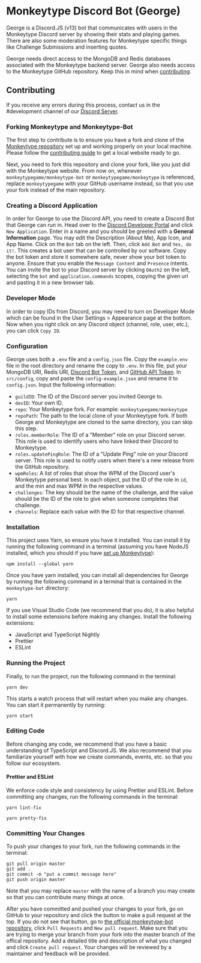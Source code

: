# Monkeytype Discord Bot (George)

George is a Discord.JS (v13) bot that communicates with users in the Monkeytype Discord server by showing their stats and playing games. There are also some moderation features for Monkeytype specific things like Challenge Submissions and inserting quotes.

George needs direct access to the MongoDB and Redis databases associated with the Monkeytype backend server. George also needs access to the Monkeytype GitHub repository. Keep this in mind when [contributing](#contributing).

## Contributing

If you receive any errors during this process, contact us in the #development channel of our [Discord Server](https://discord.com/invite/monkeytype).

### Forking Monkeytype and Monkeytype-Bot

The first step to contribute is to ensure you have a fork and clone of the [Monkeytype repository](https://github.com/monkeytypegame/monkeytype) set up and working properly on your local machine. Please follow the [contributing guide](https://github.com/monkeytypegame/monkeytype/blob/master/CONTRIBUTING.md) to get a local website ready to go.

Next, you need to fork this repository and clone your fork, like you just did with the Monkeytype website. From now on, whenever `monkeytypegame/monkeytype-bot` or `monkeytypegame/monkeytype` is referenced, replace `monkeytypegame` with your GitHub username instead, so that you use your fork instead of the main repository.

### Creating a Discord Application

In order for George to use the Discord API, you need to create a Discord Bot that George can run in. Head over to the [Discord Developer Portal](https://discord.com/developers/applications/) and click `New Application`. Enter in a name and you should be greeted with a **General Information** page. You may edit the Description (About Me), App Icon, and App Name. Click on the `Bot` tab on the left. Then, click `Add Bot` and `Yes, do it!`. This creates a bot user that can be controlled by our software. Copy the bot token and store it somewhere safe, never show your bot token to anyone. Ensure that you enable the `Message Content` and `Presence` intents. You can invite the bot to your Discord server by clicking `OAuth2` on the left, selecting the `bot` and `application.commands` scopes, copying the given url and pasting it in a new browser tab.

### Developer Mode

In order to copy IDs from Discord, you may need to turn on Developer Mode which can be found in the User Settings > Appearance page at the bottom. Now when you right click on any Discord object (channel, role, user, etc.), you can click `Copy ID`.

### Configuration

George uses both a `.env` file and a `config.json` file. Copy the `example.env` file in the root directory and rename the copy to `.env`. In this file, put your MongoDB URI, Redis URI, [Discord Bot Token](#creating-a-discord-application), and [GitHub API Token](https://docs.github.com/en/enterprise-server@3.4/authentication/keeping-your-account-and-data-secure/creating-a-personal-access-token). In `src/config`, copy and paste the `config-example.json` and rename it to `config.json`.
Input the following information:

- `guildID`: The ID of the Discord server you invited George to.
- `devID`: Your own ID.
- `repo`: Your Monkeytype fork. For example: `monkeytypegame/monkeytype`
- `repoPath`: The path to the local clone of your Monkeytype fork. If both George and Monkeytype are cloned to the same directory, you can skip this step.
- `roles.memberRole`: The ID of a "Member" role on your Discord server. This role is used to identify users who have linked their Discord to Monkeytype.
- `roles.updatePingRole`: The ID of a "Update Ping" role on your Discord server. This role is used to notify users when there's a new release from the GitHub repository.
- `wpmRoles`: A list of roles that show the WPM of the Discord user's Monkeytype personal best. In each object, put the ID of the role in `id`, and the min and max WPM in the respective values.
- `challenges`: The key should be the name of the challenge, and the value should be the ID of the role to give when someone completes that challenge.
- `channels`: Replace each value with the ID for that respective channel.

### Installation

This project uses Yarn, so ensure you have it installed. You can install it by running the following command in a terminal (assuming you have NodeJS installed, which you should if you have [set up Monkeytype](#forking-monkeytype-and-monkeytype-bot)):

```
npm install --global yarn
```

Once you have yarn installed, you can install all dependencies for George by running the following command in a terminal that is contained in the `monkeytype-bot` directory:

```
yarn
```

If you use Visual Studio Code (we recommend that you do), it is also helpful to install some extensions before making any changes. Install the following extensions:

- JavaScript and TypeScript Nightly
- Prettier
- ESLint

### Running the Project

Finally, to run the project, run the following command in the terminal:

```
yarn dev
```

This starts a watch process that will restart when you make any changes. You can start it permanently by running:

```
yarn start
```

### Editing Code

Before changing any code, we recommend that you have a basic understanding of TypeScript and Discord.JS. We also recommend that you familiarize yourself with how we create commands, events, etc. so that you follow our ecosystem.

#### Prettier and ESLint

We enforce code style and consistency by using Prettier and ESLint. Before committing any changes, run the following commands in the terminal:

```
yarn lint-fix
```

```
yarn pretty-fix
```

### Committing Your Changes

To push your changes to your fork, run the following commands in the terminal:

```
git pull origin master
git add .
git commit -m "put a commit message here"
git push origin master
```

Note that you may replace `master` with the name of a branch you may create so that you can contribute many things at once.

After you have committed and pushed your changes to your fork, go on GitHub to your repository and click the button to make a pull request at the top. If you do not see that button, go to [the official monkeytype-bot repository](https://github.com/monkeytypegame/monkeytype-bot), click `Pull Requests` and `New pull request`. Make sure that you are trying to merge your branch from your fork into the master branch of the offical repository. Add a detailed title and description of what you changed and click `Create pull request`. Your changes will be reviewed by a maintainer and feedback will be provided.
